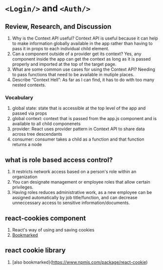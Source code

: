 # `<Login/>` and `<Auth/>`

## Review, Research, and Discussion
  1. Why is the Context API useful? Context API is useful because it can help to make information globally available in the app rather than having to pass it in props to each individual child element.
  2. Can a component outside of a provider get its context? Yes, any component inside the app can get the context as long as it is passed properly and imported at the top of the target page.
  3. What are some common use cases for using the Context API? Needing to pass functions that need to be available in mutiple places.
  4. Describe “Context Hell”: As far as I can find, it has to do with too many nested contexts.
  
### Vocabulary
  1. global state: state that is accessible at the top level of the app and passed via props
  2. global context: context that is passed from the app.js component and is available to all child componenets
  3. provider: React uses provider pattern in Context API to share data across tree descendants
  4. consumer:  consumer takes a child as a function and that function returns a node
  
## what is role based access control?
  1. It restricts network access based on a person's role within an organization
  2. You can designate management or employee roles that allow certain privileges.
  3. Having roles reduces administrative work, as a new employee can be assigned automatically by job title/function, and can decrease unneccessary access to sensitive information/documents.

## react-cookies component
  1. React's way of using and saving cookies
  2. [Bookmarked](https://www.npmjs.com/package/react-cookies)
  
## react cookie library
  1. [also bookmarked}(https://www.npmjs.com/package/react-cookie)
